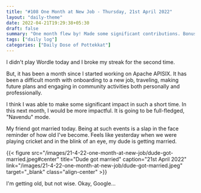 ```yaml
---
title: "#108 One Month at New Job - Thursday, 21st April 2022"
layout: "daily-theme"
date: 2022-04-21T19:29:38+05:30
draft: false
summary: "One month flew by! Made some significant contributions. Bonus: Photo from my friend's marriage!"
tags: ["daily log"]
categories: ["Daily Dose of Pottekkat"]
---
```


I didn't play Wordle today and I broke my streak for the second time.

But, it has been a month since I started working on Apache APISIX. It has been a difficult month with onboarding to a new job, traveling, making future plans and engaging in community activities both personally and professionally.

I think I was able to make some significant impact in such a short time. In this next month, I would be more impactful. It is going to be full-fledged, "Navendu" mode.

My friend got married today. Being at such events is a slap in the face reminder of how old I've become. Feels like yesterday when we were playing cricket and in the blink of an eye, my dude is getting married.

{{< figure src="/images/21-4-22-one-month-at-new-job/dude-got-married.jpeg#center" title="Dude got married" caption="21st April 2022" link="/images/21-4-22-one-month-at-new-job/dude-got-married.jpeg" target="_blank" class="align-center" >}}

I'm getting old, but not wise. Okay, Google...
